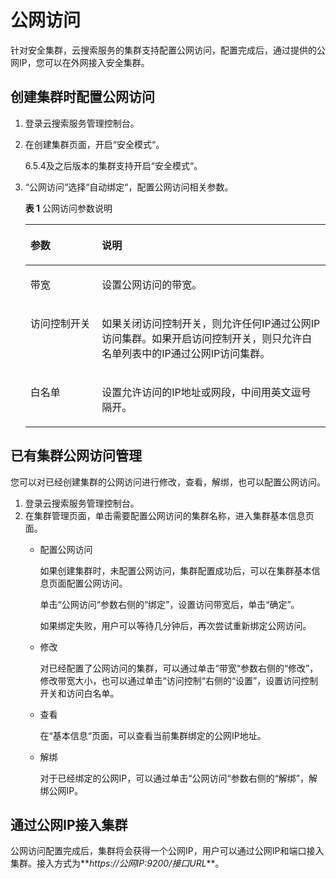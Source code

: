 # 公网访问<a name="css_01_0076"></a>

针对安全集群，云搜索服务的集群支持配置公网访问，配置完成后，通过提供的公网IP，您可以在外网接入安全集群。

## 创建集群时配置公网访问<a name="section1638913302523"></a>

1.  登录云搜索服务管理控制台。
2.  在创建集群页面，开启“安全模式“。

    6.5.4及之后版本的集群支持开启“安全模式“。

3.  “公网访问“选择“自动绑定“，配置公网访问相关参数。

    **表 1**  公网访问参数说明

    <a name="table17115184318116"></a>
    <table><thead align="left"><tr id="row13115543918"><th class="cellrowborder" valign="top" width="23.830000000000002%" id="mcps1.2.3.1.1"><p id="p6115643517"><a name="p6115643517"></a><a name="p6115643517"></a>参数</p>
    </th>
    <th class="cellrowborder" valign="top" width="76.17%" id="mcps1.2.3.1.2"><p id="p1611564318117"><a name="p1611564318117"></a><a name="p1611564318117"></a>说明</p>
    </th>
    </tr>
    </thead>
    <tbody><tr id="row15116743917"><td class="cellrowborder" valign="top" width="23.830000000000002%" headers="mcps1.2.3.1.1 "><p id="p10116443611"><a name="p10116443611"></a><a name="p10116443611"></a>带宽</p>
    </td>
    <td class="cellrowborder" valign="top" width="76.17%" headers="mcps1.2.3.1.2 "><p id="p1911615431411"><a name="p1911615431411"></a><a name="p1911615431411"></a>设置公网访问的带宽。</p>
    </td>
    </tr>
    <tr id="row1811610437113"><td class="cellrowborder" valign="top" width="23.830000000000002%" headers="mcps1.2.3.1.1 "><p id="p911634315111"><a name="p911634315111"></a><a name="p911634315111"></a>访问控制开关</p>
    </td>
    <td class="cellrowborder" valign="top" width="76.17%" headers="mcps1.2.3.1.2 "><p id="p4116114313112"><a name="p4116114313112"></a><a name="p4116114313112"></a>如果关闭访问控制开关，则允许任何IP通过公网IP访问集群。如果开启访问控制开关，则只允许白名单列表中的IP通过公网IP访问集群。</p>
    </td>
    </tr>
    <tr id="row191163438120"><td class="cellrowborder" valign="top" width="23.830000000000002%" headers="mcps1.2.3.1.1 "><p id="p911694312110"><a name="p911694312110"></a><a name="p911694312110"></a>白名单</p>
    </td>
    <td class="cellrowborder" valign="top" width="76.17%" headers="mcps1.2.3.1.2 "><p id="p4116164313119"><a name="p4116164313119"></a><a name="p4116164313119"></a>设置允许访问的IP地址或网段，中间用英文逗号隔开。</p>
    </td>
    </tr>
    </tbody>
    </table>


## 已有集群公网访问管理<a name="section18851031541"></a>

您可以对已经创建集群的公网访问进行修改，查看，解绑，也可以配置公网访问。

1.  登录云搜索服务管理控制台。
2.  在集群管理页面，单击需要配置公网访问的集群名称，进入集群基本信息页面。
    -   配置公网访问

        如果创建集群时，未配置公网访问，集群配置成功后，可以在集群基本信息页面配置公网访问。

        单击“公网访问“参数右侧的“绑定”，设置访问带宽后，单击“确定”。

        如果绑定失败，用户可以等待几分钟后，再次尝试重新绑定公网访问。

    -   修改

        对已经配置了公网访问的集群，可以通过单击“带宽“参数右侧的“修改”，修改带宽大小，也可以通过单击“访问控制“右侧的“设置”，设置访问控制开关和访问白名单。

    -   查看

        在“基本信息“页面，可以查看当前集群绑定的公网IP地址。

    -   解绑

        对于已经绑定的公网IP，可以通过单击“公网访问“参数右侧的“解绑”，解绑公网IP。



## 通过公网IP接入集群<a name="section2022235142517"></a>

公网访问配置完成后，集群将会获得一个公网IP，用户可以通过公网IP和端口接入集群。接入方式为**_https://公网IP:9200/接口URL_**。

